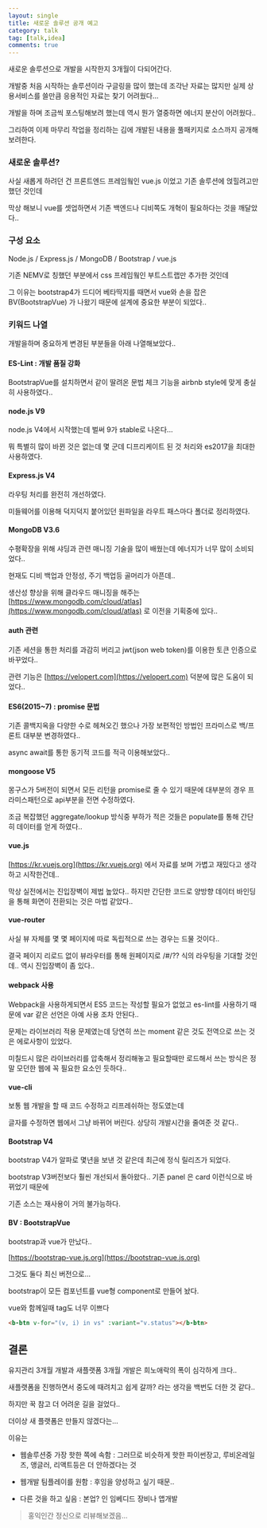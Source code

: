 ```yaml
---
layout: single
title: 새로운 솔루션 공개 예고
category: talk
tag: [talk,idea]
comments: true
---
```


새로운 솔루션으로 개발을 시작한지 3개월이 다되어간다.

개발중 처음 시작하는 솔루션이라 구글링을 많이 했는데 조각난 자료는 많지만 실제 상용서비스를 쓸만큼 응용적인 자료는 찾기 어려웠다...
  
개발을 하며 조금씩 포스팅해보려 했는데 역시 뭔가 열중하면 에너지 분산이 어려웠다..

그리하여 이제 마무리 작업을 정리하는 김에 개발된 내용을 풀패키지로 소스까지 공개해보려한다.

### 새로운 솔루션?

사실 새롭게 하려던 건 프론트엔드 프레임웤인 vue.js 이었고 기존 솔루션에 얹힐려고만 했던 것인데

막상 해보니 vue를 셋업하면서 기존 백엔드나 디비쪽도 개혁이 필요하다는 것을 깨달았다..

### 구성 요소

Node.js / Express.js / MongoDB / Bootstrap / vue.js

기존 NEMV로 칭했던 부분에서 css 프레임웤인 부트스트랩만 추가한 것인데

그 이유는 bootstrap4가 드디어 베타딱지를 때면서 vue와 손을 잡은 BV(BootstrapVue) 가 나왔기 때문에 설계에 중요한 부분이 되었다..

### 키워드 나열

개발을하며 중요하게 변경된 부분들을 아래 나열해보았다..

#### ES-Lint : 개발 품질 강화

BootstrapVue를 설치하면서 같이 딸려온 문법 체크 기능을 airbnb style에 맞게 충실히 사용하였다..

#### node.js V9

node.js V4에서 시작했는데 벌써 9가 stable로 나온다...

뭐 특별히 많이 바뀐 것은 없는데 몇 군데 디프리케이트 된 것 처리와 es2017을 최대한 사용하였다.

#### Express.js V4

라우팅 처리를 완전히 개선하였다. 

미들웨어를 이용해 덕지덕지 붙어있던 원파일을 라우트 패스마다 폴더로 정리하였다.

#### MongoDB V3.6

수평확장을 위해 샤딩과 관련 매니징 기술을 많이 배웠는데 에너지가 너무 많이 소비되었다..

현재도 디비 백업과 안정성, 주기 백업등 골머리가 아픈데..

생산성 향상을 위해 클라우드 매니징을 해주는 [https://www.mongodb.com/cloud/atlas](https://www.mongodb.com/cloud/atlas) 로 이전을 기획중에 있다..

#### auth 관련

기존 세션을 통한 처리를 과감히 버리고 jwt(json web token)를 이용한 토큰 인증으로 바꾸었다..

관련 기능은 [https://velopert.com](https://velopert.com) 덕분에 많은 도움이 되었다..

#### ES6(2015~7) : promise 문법

기존 콜백지옥을 다양한 수로 헤쳐오긴 했으나 가장 보편적인 방법인 프라미스로 백/프론트 대부분 변경하였다..

async await를 통한 동기적 코드를 적극 이용해보았다..

#### mongoose V5

몽구스가 5버전이 되면서 모든 리턴을 promise로 줄 수 있기 때문에 대부분의 경우 프라미스패턴으로 api부분을 전면 수정하였다.

조금 복잡했던 aggregate/lookup 방식중 부하가 적은 것들은 populate를 통해 간단히 데이터를 얻게 하였다..

#### vue.js

[https://kr.vuejs.org](https://kr.vuejs.org) 에서 자료를 보며 가볍고 재밌다고 생각하고 시작한건데..

막상 실전에서는 진입장벽이 제법 높았다.. 하지만 간단한 코드로 양방향 데이터 바인딩을 통해 화면이 전환되는 것은 마법 같았다..

#### vue-router

사실 뷰 자체를 몇 몇 페이지에 따로 독립적으로 쓰는 경우는 드물 것이다..

결국 페이지 리로드 없이 뷰라우터를 통해 원페이지로 /#/?? 식의 라우팅을 기대할 것인데.. 역시 진입장벽이 좀 있다..

#### webpack 사용

Webpack을 사용하게되면서 ES5 코드는 작성할 필요가 없었고 es-lint를 사용하기 때문에 var 같은 선언은 아예 사용 조차 안된다..

문제는 라이브러리 적용 문제였는데 당연히 쓰는 moment 같은 것도 전역으로 쓰는 것은 에로사항이 있었다.

미칠드시 많은 라이브러리를 압축해서 정리해놓고 필요할때만 로드해서 쓰는 방식은 정말 모던한 웹에 꼭 필요한 요소인 듯하다..

#### vue-cli

보통 웹 개발을 할 때 코드 수정하고 리프레쉬하는 정도였는데

글자를 수정하면 웹에서 그냥 바뀌어 버린다. 상당히 개발시간을 줄여준 것 같다..

#### Bootstrap V4

bootstrap V4가 알파로 몇년을 보낸 것 같은데 최근에 정식 릴리즈가 되었다.

bootstrap V3버전보다 훨씬 개선되서 돌아왔다.. 기존 panel 은 card 이런식으로 바뀌었기 때문에

기존 소스는 재사용이 거의 불가능하다.

#### BV : BootstrapVue

bootstrap과 vue가 만났다..

[https://bootstrap-vue.js.org](https://bootstrap-vue.js.org)

그것도 둘다 최신 버전으로...

bootstrap이 모든 컴포넌트를 vue형 component로 만들어 놨다.

vue와 함께일때 tag도 너무 이쁘다 

```html
<b-btn v-for="(v, i) in vs" :variant="v.status"></b-btn>
```

## 결론

유지관리 3개월 개발과 새플랫폼 3개월 개발은 희노애락의 폭이 심각하게 크다..

새플랫폼을 진행하면서 중도에 때려치고 쉽게 갈까? 라는 생각을 백번도 더한 것 같다..

하지만 꾹 참고 더 어려운 길을 걸었다..

더이상 새 플랫폼은 만들지 않겠다는...
 
이유는

- 웹솔루션중 가장 핫한 쪽에 속함 : 그러므로 비슷하게 핫한 파이썬장고, 루비온레일즈, 앵글러, 리액트등은 더 안하겠다는 것

- 웹개발 팀플레이를 원함 : 후임을 양성하고 싶기 때문..

- 다른 것을 하고 싶음 : 본업? 인 임베디드 장비나 앱개발

> 홍익인간 정신으로 리뷰해보겠음...